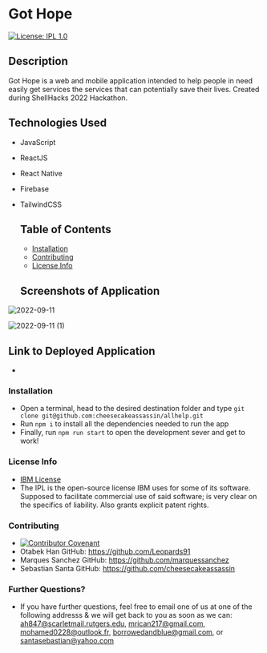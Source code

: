 # Got Hope
  [![License: IPL 1.0](https://img.shields.io/badge/License-IPL_1.0-blue.svg)](https://opensource.org/licenses/IPL-1.0)
  ## Description
  
Got Hope is a web and mobile application intended to help people in need easily get services the services that can potentially save their lives. Created during ShellHacks 2022 Hackathon.

## Technologies Used

* JavaScript
* ReactJS
* React Native
* Firebase
* TailwindCSS

  ## Table of Contents

  * [Installation](#installation)
  * [Contributing](#contributing)
  * [License Info](#license-info)

  ## Screenshots of Application

![2022-09-11](https://user-images.githubusercontent.com/7333111/189526763-ce92ef2c-32fe-4d1d-96eb-a3b853ed5e9b.png)

![2022-09-11 (1)](https://user-images.githubusercontent.com/7333111/189526777-9c957bfa-bb57-4507-85c0-f268ab3cf402.png)


  ## Link to Deployed Application

  * 

  ### Installation
  
  * Open a terminal, head to the desired destination folder and type ```git clone git@github.com:cheesecakeassassin/allhelp.git```
  * Run ```npm i``` to install all the dependencies needed to run the app
  * Finally, run ```npm run start``` to open the development sever and get to work!

  ### License Info
  * [IBM License](https://opensource.org/licenses/IPL-1.0)
  * The IPL is the open-source license IBM uses for some of its software. Supposed to facilitate commercial use of said software; is very clear on the specifics of liability. Also grants explicit patent rights.
  
  ### Contributing

  * [![Contributor Covenant](https://img.shields.io/badge/Contributor%20Covenant-2.1-4baaaa.svg)](code_of_conduct.md)
  * Otabek Han GitHub: https://github.com/Leopards91
  * Marques Sanchez GitHub: https://github.com/marquessanchez
  * Sebastian Santa GitHub: https://github.com/cheesecakeassassin  

  ### Further Questions?

  * If you have further questions, feel free to email one of us at one of the following addresss & we will get back to you as soon as we can: ah847@scarletmail.rutgers.edu, mrican217@gmail.com, mohamed0228@outlook.fr, borrowedandblue@gmail.com, or santasebastian@yahoo.com
